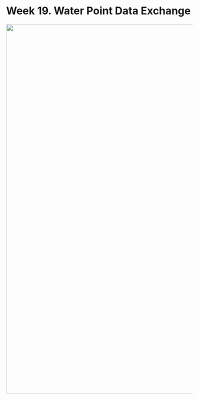 # Week 19. Water Point Data Exchange 
<img src="https://github.com/abagaini/TidyTuesday/blob/main/2021/week_19/TidyTuesdayWater2021_w19.png" width="1000">

